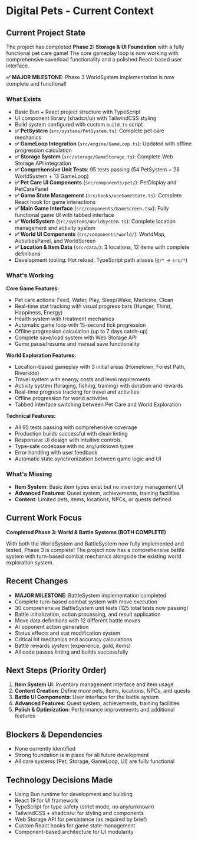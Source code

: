 # Digital Pets - Current Context

## Current Project State
The project has completed **Phase 2: Storage & UI Foundation** with a fully functional pet care game! The core gameplay loop is now working with comprehensive save/load functionality and a polished React-based user interface.

**✅ MAJOR MILESTONE**: Phase 3 WorldSystem implementation is now complete and functional!

### What Exists
- Basic Bun + React project structure with TypeScript
- UI component library (shadcn/ui) with TailwindCSS styling
- Build system configured with custom `build.ts` script
- **✅ PetSystem** (`src/systems/PetSystem.ts`): Complete pet care mechanics
- **✅ GameLoop Integration** (`src/engine/GameLoop.ts`): Updated with offline progression calculation
- **✅ Storage System** (`src/storage/GameStorage.ts`): Complete Web Storage API integration
- **✅ Comprehensive Unit Tests**: 95 tests passing (54 PetSystem + 28 WorldSystem + 13 GameLoop)
- **✅ Pet Care UI Components** (`src/components/pet/`): PetDisplay and PetCarePanel
- **✅ Game State Management** (`src/hooks/useGameState.ts`): Complete React hook for game interactions
- **✅ Main Game Interface** (`src/components/GameScreen.tsx`): Fully functional game UI with tabbed interface
- **✅ WorldSystem** (`src/systems/WorldSystem.ts`): Complete location management and activity system
- **✅ World UI Components** (`src/components/world/`): WorldMap, ActivitiesPanel, and WorldScreen
- **✅ Location & Item Data** (`src/data/`): 3 locations, 12 items with complete definitions
- Development tooling: Hot reload, TypeScript path aliases (`@/*` -> `src/*`)

### What's Working
**Core Game Features:**
- Pet care actions: Feed, Water, Play, Sleep/Wake, Medicine, Clean
- Real-time stat tracking with visual progress bars (Hunger, Thirst, Happiness, Energy)
- Health system with treatment mechanics
- Automatic game loop with 15-second tick progression
- Offline progression calculation (up to 7 days catch-up)
- Complete save/load system with Web Storage API
- Game pause/resume and manual save functionality

**World Exploration Features:**
- Location-based gameplay with 3 initial areas (Hometown, Forest Path, Riverside)
- Travel system with energy costs and level requirements
- Activity system (foraging, fishing, training) with duration and rewards
- Real-time progress tracking for travel and activities
- Offline progression for world activities
- Tabbed interface switching between Pet Care and World Exploration

**Technical Features:**
- All 95 tests passing with comprehensive coverage
- Production builds successful with clean linting
- Responsive UI design with intuitive controls
- Type-safe codebase with no any/unknown types
- Error handling with user feedback
- Automatic state synchronization between game logic and UI

### What's Missing
- **Item System**: Basic item types exist but no inventory management UI
- **Advanced Features**: Quest system, achievements, training facilities
- **Content**: Limited pets, items, locations, NPCs, or quests defined

## Current Work Focus
**Completed Phase 3: World & Battle Systems (BOTH COMPLETE)**

With both the WorldSystem and BattleSystem now fully implemented and tested, Phase 3 is complete! The project now has a comprehensive battle system with turn-based combat mechanics alongside the existing world exploration system.

## Recent Changes
- **MAJOR MILESTONE**: BattleSystem implementation completed
- Complete turn-based combat system with move execution
- 30 comprehensive BattleSystem unit tests (125 total tests now passing)
- Battle initialization, action processing, and result application
- Move data definitions with 12 different battle moves
- AI opponent action generation
- Status effects and stat modification system
- Critical hit mechanics and accuracy calculations
- Battle rewards system (experience, gold, items)
- All code passes linting and builds successfully

## Next Steps (Priority Order)
1. **Item System UI**: Inventory management interface and item usage
2. **Content Creation**: Define more pets, items, locations, NPCs, and quests  
3. **Battle UI Components**: User interface for the battle system
4. **Advanced Features**: Quest system, achievements, training facilities
5. **Polish & Optimization**: Performance improvements and additional features

## Blockers & Dependencies
- None currently identified
- Strong foundation is in place for all future development
- All core systems (Pet, Storage, GameLoop, UI) are fully functional

## Technology Decisions Made
- Using Bun runtime for development and building
- React 19 for UI framework
- TypeScript for type safety (strict mode, no any/unknown)
- TailwindCSS + shadcn/ui for styling and components
- Web Storage API for persistence (as required by brief)
- Custom React hooks for game state management
- Component-based architecture for UI modularity